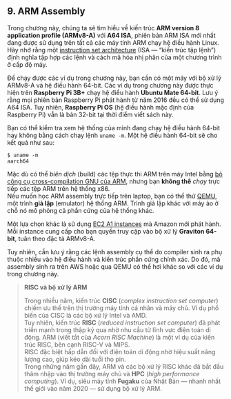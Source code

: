 ## 9. ARM Assembly  

Trong chương này, chúng ta sẽ tìm hiểu về kiến trúc **ARM version 8 application profile (ARMv8-A)** với **A64 ISA**, phiên bản ARM ISA mới nhất đang được sử dụng trên tất cả các máy tính ARM chạy hệ điều hành Linux.  
Hãy nhớ rằng một [instruction set architecture](../C5-Arch/index.html#_what_von_neumann_knew_computer_architecture) (ISA — “kiến trúc tập lệnh”) định nghĩa tập hợp các lệnh và cách mã hóa nhị phân của một chương trình ở cấp độ máy.  

Để chạy được các ví dụ trong chương này, bạn cần có một máy với bộ xử lý ARMv8-A và hệ điều hành 64-bit. Các ví dụ trong chương này được thực hiện trên **Raspberry Pi 3B+** chạy hệ điều hành **Ubuntu Mate 64-bit**. Lưu ý rằng mọi phiên bản Raspberry Pi phát hành từ năm 2016 đều có thể sử dụng A64 ISA. Tuy nhiên, **Raspberry Pi OS** (hệ điều hành mặc định của Raspberry Pi) vẫn là bản 32-bit tại thời điểm viết sách này.  

Bạn có thể kiểm tra xem hệ thống của mình đang chạy hệ điều hành 64-bit hay không bằng cách chạy lệnh `uname -m`. Một hệ điều hành 64-bit sẽ cho kết quả như sau:

```
$ uname -m
aarch64
```

Mặc dù có thể *biên dịch* (build) các tệp thực thi ARM trên máy Intel bằng [bộ công cụ cross-compilation GNU của ARM](https://developer.arm.com/tools-and-software/open-source-software/developer-tools/gnu-toolchain/gnu-a/downloads), nhưng bạn **không thể** *chạy* trực tiếp các tệp ARM trên hệ thống x86.  
Nếu muốn học ARM assembly trực tiếp trên laptop, bạn có thể thử [QEMU](https://www.qemu.org/), một trình **giả lập** (emulator) hệ thống ARM. Trình giả lập khác với máy ảo ở chỗ nó mô phỏng cả phần cứng của hệ thống khác.  

Một lựa chọn khác là sử dụng [EC2 A1 instances](https://aws.amazon.com/ec2/instance-types/a1/) mà Amazon mới phát hành. Mỗi instance cung cấp cho bạn quyền truy cập vào bộ xử lý **Graviton 64-bit**, tuân theo đặc tả ARMv8-A.  

Tuy nhiên, cần lưu ý rằng các lệnh assembly cụ thể do compiler sinh ra phụ thuộc nhiều vào hệ điều hành và kiến trúc phần cứng chính xác. Do đó, mã assembly sinh ra trên AWS hoặc qua QEMU có thể hơi khác so với các ví dụ trong chương này.  

> **RISC và bộ xử lý ARM**  
>  
> Trong nhiều năm, kiến trúc **CISC** (*complex instruction set computer*) chiếm ưu thế trên thị trường máy tính cá nhân và máy chủ. Ví dụ phổ biến của CISC là các bộ xử lý Intel và AMD.  
> Tuy nhiên, kiến trúc **RISC** (*reduced instruction set computer*) đã phát triển mạnh trong thập kỷ qua nhờ nhu cầu từ lĩnh vực điện toán di động. ARM (viết tắt của *Acorn RISC Machine*) là một ví dụ của kiến trúc RISC, bên cạnh RISC-V và MIPS.  
> RISC đặc biệt hấp dẫn đối với điện toán di động nhờ hiệu suất năng lượng cao, giúp kéo dài tuổi thọ pin.  
> Trong những năm gần đây, ARM và các bộ xử lý RISC khác đã bắt đầu thâm nhập vào thị trường máy chủ và **HPC** (*high performance computing*). Ví dụ, siêu máy tính **Fugaku** của Nhật Bản — nhanh nhất thế giới vào năm 2020 — sử dụng bộ xử lý ARM.

